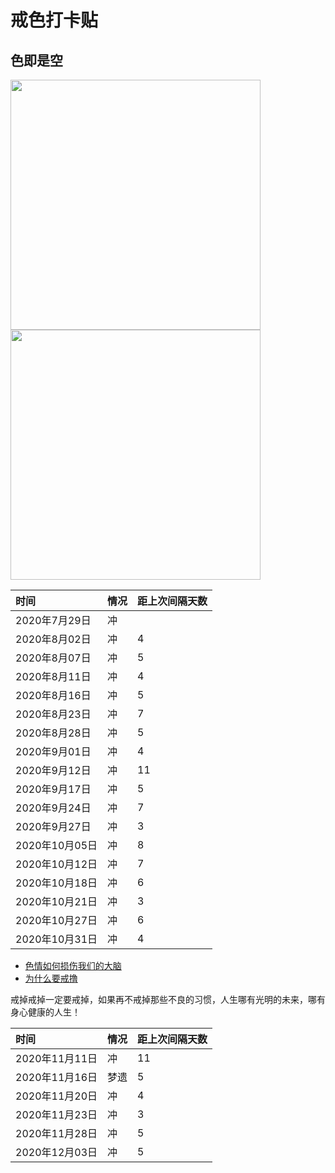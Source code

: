 # **戒色打卡贴**
  
## 色即是空

<img src="http://5b0988e595225.cdn.sohucs.com/q_70,c_zoom,w_640/images/20190104/1b8aa09a81ff472bad5246506bae0bb3.jpeg" width="400">
<img src="https://ss1.baidu.com/6ONXsjip0QIZ8tyhnq/it/u=404665576,429746125&fm=173&app=25&f=JPEG?w=640&h=649&s=6CF2874647B3EDCC62331E7D0300107A" width="400">

|时间|情况|距上次间隔天数|
|:---|:---|:---|
|2020年7月29日| 冲||
|2020年8月02日| 冲|4|
|2020年8月07日| 冲|5|
|2020年8月11日| 冲|4|
|2020年8月16日| 冲|5|
|2020年8月23日| 冲|7|
|2020年8月28日| 冲|5|
|2020年9月01日| 冲|4|
|2020年9月12日| 冲|11|
|2020年9月17日| 冲|5|
|2020年9月24日| 冲|7|
|2020年9月27日| 冲|3|
|2020年10月05日| 冲|8|
|2020年10月12日| 冲|7|
|2020年10月18日| 冲|6|
|2020年10月21日| 冲|3|
|2020年10月27日| 冲|6|
|2020年10月31日| 冲|4|

* [色情如何损伤我们的大脑](https://www.bilibili.com/video/BV13W411s7NY)
* [为什么要戒撸](https://www.bilibili.com/video/BV1mv411i7th)

戒掉戒掉一定要戒掉，如果再不戒掉那些不良的习惯，人生哪有光明的未来，哪有身心健康的人生！

|时间|情况|距上次间隔天数|
|:---|:---|:---|
|2020年11月11日| 冲|11|
|2020年11月16日| 梦遗|5|
|2020年11月20日| 冲|4|
|2020年11月23日| 冲|3|
|2020年11月28日|冲|5|
|2020年12月03日|冲|5|